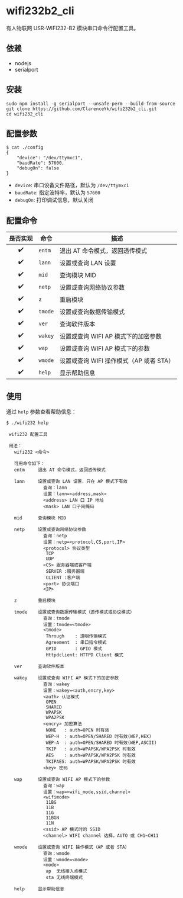 # wifi232b2_cli

有人物联网 USR-WIFI232-B2 模块串口命令行配置工具。

## 依赖

- nodejs
- serialport

## 安装

```
sudo npm install -g serialport --unsafe-perm --build-from-source
git clone https://github.com/ClarenceYk/wifi232b2_cli.git
cd wifi232_cli
```

## 配置参数

```
$ cat ./config
{
    "device": "/dev/ttymxc1",
    "baudRate": 57600,
    "debugOn": false
}
```

- `device`: 串口设备文件路径，默认为 `/dev/ttymxc1`
- `baudRate`: 指定波特率，默认为 `57600`
- `debugOn`: 打印调试信息，默认关闭

## 配置命令

| 是否实现 | 命令 | 描述 |
| :---: | --- | --- |
| :heavy_check_mark: | `entm` | 退出 AT 命令模式，返回透传模式 |
| :heavy_check_mark: | `lann` | 设置或查询 LAN 设置 |
| :heavy_check_mark: | `mid` | 查询模块 MID |
| :heavy_check_mark: | `netp` | 设置或查询网络协议参数 |
| :heavy_check_mark: | `z` | 重启模块 |
| :heavy_check_mark: | `tmode` | 设置或查询数据传输模式 |
| :heavy_check_mark: | `ver` | 查询软件版本 |
| :heavy_check_mark: | `wakey` | 设置或查询 WIFI AP 模式下的加密参数 |
| :heavy_check_mark: | `wap` | 设置或查询 WIFI AP 模式下的参数 |
| :heavy_check_mark: | `wmode` | 设置或查询 WIFI 操作模式（AP 或者 STA） |
| :heavy_check_mark: | `help` | 显示帮助信息 |

## 使用

通过 `help` 参数查看帮助信息：

```
$ ./wifi232 help

 wifi232 配置工具

 用法：
   wifi232 <命令>

   可用命令如下：
   entm		退出 AT 命令模式，返回透传模式

   lann		设置或查询 LAN 设置，只在 AP 模式下有效
       		  查询：lann
       		  设置：lann=<address,mask>
       		  <address> LAN 口 IP 地址
       		  <mask> LAN 口子网掩码

   mid		查询模块 MID

   netp		设置或查询网络协议参数
       		  查询：netp
       		  设置：netp=<protocol,CS,port,IP>
       		  <protocol> 协议类型
       		   TCP
       		   UDP
       		  <CS> 服务器端或客户端
       		   SERVER :服务器端
       		   CLIENT :客户端
       		  <port> 协议端口
       		  <IP>

   z		重启模块

   tmode	设置或查询数据传输模式（透传模式或协议模式）
        	  查询：tmode
        	  设置：tmode=<tmode>
        	  <tmode>
        	   Through    : 透明传输模式
        	   Agreement  : 串口指令模式
        	   GPIO       : GPIO 模式
        	   Httpdclient: HTTPD Client 模式

   ver		查询软件版本

   wakey	设置或查询 WIFI AP 模式下的加密参数
        	  查询：wakey
        	  设置：wakey=<auth,encry,key>
        	  <auth> 认证模式
        	   OPEN
        	   SHARED
        	   WPAPSK
        	   WPA2PSK
        	  <encry> 加密算法
        	   NONE   : auth=OPEN 时有效
        	   WEP-H  : auth=OPEN/SHARED 时有效(WEP,HEX)
        	   WEP-A  : auth=OPEN/SHARED 时有效(WEP,ASCII)
        	   TKIP   : auth=WPAPSK/WPA2PSK 时有效
        	   AES    : auth=WPAPSK/WPA2PSK 时有效
        	   TKIPAES: auth=WPAPSK/WPA2PSK 时有效
        	  <key> 密码

   wap		设置或查询 WIFI AP 模式下的参数
      		  查询：wap
      		  设置：wap=<wifi_mode,ssid,channel>
      		  <wifimode>
      		   11BG
      		   11B
      		   11G
      		   11BGN
      		   11N
      		  <ssid> AP 模式时的 SSID
      		  <channel> WIFI channel 选择，AUTO 或 CH1~CH11

   wmode	设置或查询 WIFI 操作模式（AP 或者 STA）
        	  查询：wmode
        	  设置：wmode=<mode>
        	  <mode>
        	   ap  无线接入点模式
        	   sta 无线终端模式

   help		显示帮助信息
```

